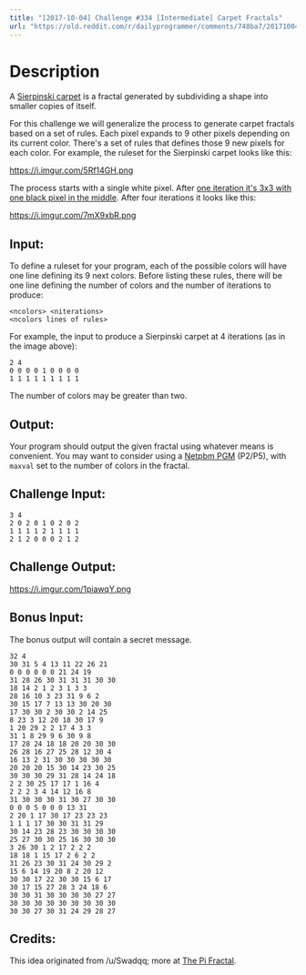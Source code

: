 ```yaml
---
title: "[2017-10-04] Challenge #334 [Intermediate] Carpet Fractals"
url: "https://old.reddit.com/r/dailyprogrammer/comments/748ba7/20171004_challenge_334_intermediate_carpet/"
---
```


# Description

A [Sierpinski carpet](https://en.wikipedia.org/wiki/Sierpinski_carpet)
is a fractal generated by subdividing a shape into smaller copies of
itself.

For this challenge we will generalize the process to generate carpet
fractals based on a set of rules. Each pixel expands to 9 other pixels
depending on its current color. There's a set of rules that defines
those 9 new pixels for each color. For example, the ruleset for the
Sierpinski carpet looks like this:

https://i.imgur.com/5Rf14GH.png

The process starts with a single white pixel. After [one iteration it's
3x3 with one black pixel in the middle](https://en.wikipedia.org/wiki/Sierpinski_carpet#Process). After four iterations it looks
like this:

https://i.imgur.com/7mX9xbR.png

## Input:

To define a ruleset for your program, each of the possible colors will have one line defining its 9 next
colors. Before listing these rules, there will be one line defining the
number of colors and the number of iterations to produce:

    <ncolors> <niterations>
    <ncolors lines of rules>

For example, the input to produce a Sierpinski carpet at 4 iterations
(as in the image above):

    2 4
    0 0 0 0 1 0 0 0 0
    1 1 1 1 1 1 1 1 1

The number of colors may be greater than two.

## Output:

Your program should output the given fractal using whatever means is
convenient. You may want to consider using a [Netpbm
PGM](https://en.wikipedia.org/wiki/Netpbm_format) (P2/P5), with `maxval`
set to the number of colors in the fractal.

## Challenge Input:

    3 4
    2 0 2 0 1 0 2 0 2
    1 1 1 1 2 1 1 1 1
    2 1 2 0 0 0 2 1 2

## Challenge Output:

https://i.imgur.com/1piawqY.png

## Bonus Input:

The bonus output will contain a secret message.

    32 4
    30 31 5 4 13 11 22 26 21
    0 0 0 0 0 0 21 24 19
    31 28 26 30 31 31 31 30 30
    18 14 2 1 2 3 1 3 3
    28 16 10 3 23 31 9 6 2
    30 15 17 7 13 13 30 20 30
    17 30 30 2 30 30 2 14 25
    8 23 3 12 20 18 30 17 9
    1 20 29 2 2 17 4 3 3
    31 1 8 29 9 6 30 9 8
    17 28 24 18 18 20 20 30 30
    26 28 16 27 25 28 12 30 4
    16 13 2 31 30 30 30 30 30
    20 20 20 15 30 14 23 30 25
    30 30 30 29 31 28 14 24 18
    2 2 30 25 17 17 1 16 4
    2 2 2 3 4 14 12 16 8
    31 30 30 30 31 30 27 30 30
    0 0 0 5 0 0 0 13 31
    2 20 1 17 30 17 23 23 23
    1 1 1 17 30 30 31 31 29
    30 14 23 28 23 30 30 30 30
    25 27 30 30 25 16 30 30 30
    3 26 30 1 2 17 2 2 2
    18 18 1 15 17 2 6 2 2
    31 26 23 30 31 24 30 29 2
    15 6 14 19 20 8 2 20 12
    30 30 17 22 30 30 15 6 17
    30 17 15 27 28 3 24 18 6
    30 30 31 30 30 30 30 27 27
    30 30 30 30 30 30 30 30 30
    30 30 27 30 31 24 29 28 27

## Credits:

This idea originated from /u/Swadqq; more at [The Pi Fractal](https://friendlyfieldsandopenmaps.com/2017/09/18/the-pi-fractal/).
